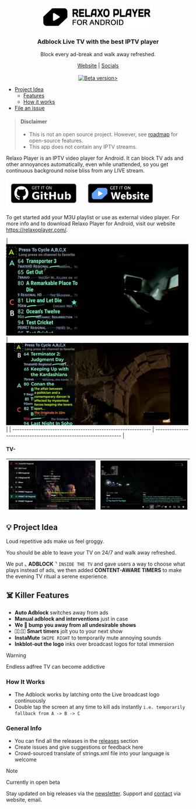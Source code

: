 <p align="center">
  <picture>
   <source media="(prefers-color-scheme: dark)" srcset="./screenshots/other/andr_dark.png" width="300px" alt="RelaxoPlayer for Android" />
   <img src="./screenshots/other/andr.png" width="300px" alt="RelaxoPlayer for Android" />
 </picture>
</p>
<h3 align="center">Adblock Live TV with the best IPTV player</h3>
<p align="center">
  Block every ad-break and walk away refreshed. 
</p>
  
  <p align="center">
    <a href="https://relaxoplayer.com/">Website</a> |
    <a href="#socials">Socials</a>
    <br /><br />
    <a href="https://github.com/relaxo-player/RelaxoPlayer-Android/releases">
        <img src="https://img.shields.io/github/v/release/relaxo-player/RelaxoPlayer-Android?color=blue&display_name=release&label=RC1&include_prereleases" alt="Beta version>" />
    </a>
<!--     <img src="https://hits.seeyoufarm.com/api/count/incr/badge.svg?url=https%3A%2F%2Fgithub.com%2Frelaxo-player%2FRelaxoPlayer-Android&count_bg=%2379C83D&title_bg=%23555555&icon=github.svg&icon_color=%23E7E7E7&title=hits&edge_flat=false"/> -->
</p>
    

* [Project Idea](#the-idea)
  * [Features](#features)
  * [How it works](#tech-info)
* [File an issue](#general-info)

> #### Disclaimer
>   - This is not an open source project. However, see [roadmap](https://github.com/relaxo-player/RelaxoPlayer-Android/milestones) for open-source features.
>   - This app does not contain any IPTV streams.

Relaxo Player is an IPTV video player for Android. It can block TV ads and other annoyances automatically, even while unattended, so you get continuous background noise bliss from any LIVE stream. 

[<img alt="Get it on GitHub" height="80" src="./screenshots/other/get-it-gh.png"/>](https://github.com/relaxo-player/RelaxoPlayer-Android/releases/latest) [<img alt="Get it on Our Website" height="80" src="./screenshots/other/get-it-website.png"/>](https://relaxoplayer.com/download#apks)

<a id="beta-tester"></a>
To get started add your M3U playlist or use as external video player. For more info and to download Relaxo Player for Android, visit our website https://relaxoplayer.com/.

<a id="screenshots"></a>
| <img src="./screenshots/1.jpeg" width="500"/> | <img src="./screenshots/2.jpeg" width="500"/>  |
| ----------------------------------------------------------- | --------------------------------------------------------------- |

#### TV-

| <img src="./screenshots/3.jpeg" width="500"/> | <img src="./screenshots/4.jpeg" width="500"/> |
| ----------------------------------------------------------- | --------------------------------------------------------------- |

## 💡 Project Idea <a id="the-idea"></a>

Loud repetitive ads make us feel groggy.

You should be able to leave your TV on 24/7 and walk away refreshed. 

We put ⌞ **ADBLOCK** ⌝  `INSIDE THE TV` and gave users a way to choose what plays instead of ads, we then added **CONTENT-AWARE TIMERS** to make the evening TV ritual a serene experience.


## ☠️ Killer Features <a id="features"></a>

  - **Auto Adblock** switches away from ads
  - **Manual adblock and interventions** just in case
  - **We 🤜 bump you away from all undesirable shows**
  - ⩇⩇:⩇⩇ **Smart timers** jolt you to your next show
  - **InstaMute**  `SWIPE RIGHT` to temporarily mute annoying sounds
  - **Inkblot-out the logo** inks over broadcast logos for total immersion

> [!WARNING]
>
> Endless adfree TV can become addictive


### How It Works
<a id="tech-info"></a>
-  The Adblock works by latching onto the Live broadcast logo continuously
-  Double tap the screen at any time to kill ads instantly `i.e. temporarily fallback from A -> B -> C`


<a id="general-info"></a>
### General Info
-  You can find all the releases in the [releases](https://github.com/relaxo-player/RelaxoPlayer-Android/releases/latest)
 section
<a id="report-issues"></a>
-  Create issues and give suggestions or feedback here
<a id="help-translate"></a>
-  Crowd-sourced translate of strings.xml file into your language is welcome

> [!NOTE]
>
> Currently in open beta

<a id="socials"></a>
Stay updated on big releases via the [newsletter](https://relaxoplayer.com/newsletter/subscribe). Support and [contact](https://relaxoplayer.com/contact) via website, email.


